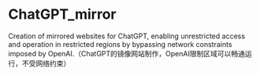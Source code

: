 # ChatGPT_mirror
Creation of mirrored websites for ChatGPT, enabling unrestricted access and operation in restricted regions by bypassing network constraints imposed by OpenAI.（ChatGPT的镜像网站制作，OpenAI限制区域可以畅通运行，不受网络约束）
